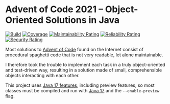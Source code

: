 # Advent of Code 2021 – Object-Oriented Solutions in Java

[![Build](https://github.com/SvenWoltmann/advent-of-code-2021/actions/workflows/build.yml/badge.svg)](https://github.com/SvenWoltmann/advent-of-code-2021/actions/workflows/build.yml)
[![Coverage](https://sonarcloud.io/api/project_badges/measure?project=SvenWoltmann_advent-of-code-2021&metric=coverage)](https://sonarcloud.io/dashboard?id=SvenWoltmann_advent-of-code-2021)
[![Maintainability Rating](https://sonarcloud.io/api/project_badges/measure?project=SvenWoltmann_advent-of-code-2021&metric=sqale_rating)](https://sonarcloud.io/dashboard?id=SvenWoltmann_advent-of-code-2021)
[![Reliability Rating](https://sonarcloud.io/api/project_badges/measure?project=SvenWoltmann_advent-of-code-2021&metric=reliability_rating)](https://sonarcloud.io/dashboard?id=SvenWoltmann_advent-of-code-2021)
[![Security Rating](https://sonarcloud.io/api/project_badges/measure?project=SvenWoltmann_advent-of-code-2021&metric=security_rating)](https://sonarcloud.io/dashboard?id=SvenWoltmann_advent-of-code-2021)

Most solutions to [Advent of Code](https://adventofcode.com/2021/) found on the Internet consist of procedural spaghetti code that is not very readable, let alone maintainable.

I therefore took the trouble to implement each task in a truly object-oriented and test-driven way, resulting in a solution made of small, comprehensible objects interacting with each other.

This project uses [Java 17 features](https://www.happycoders.eu/java/java-17-features/), including preview features, so most classes must be compiled and run with [Java 17](https://jdk.java.net/17/) and the `--enable-preview` flag.
